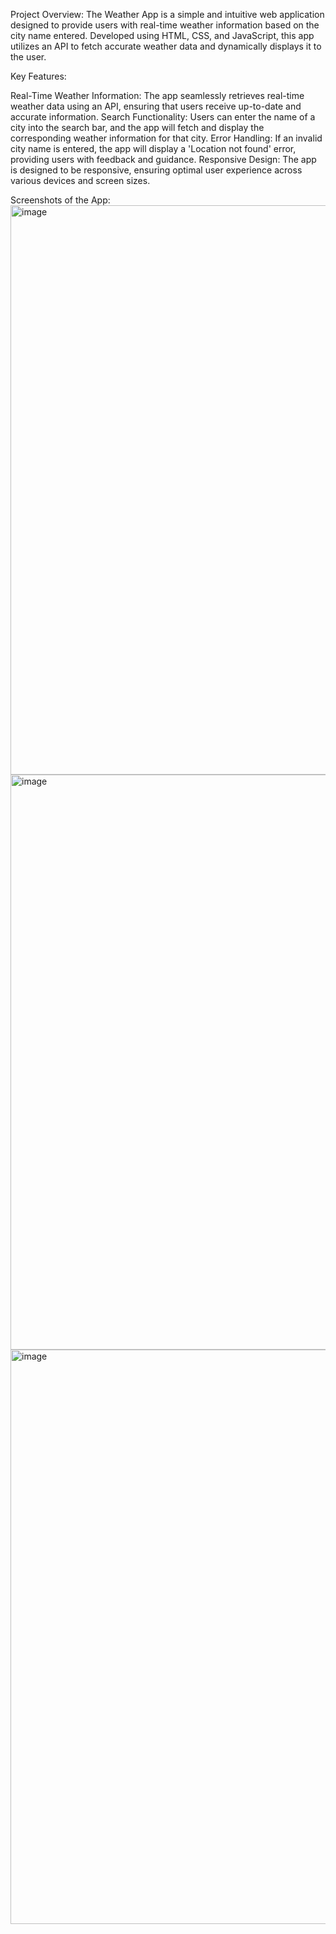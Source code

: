 Project Overview:
The Weather App is a simple and intuitive web application designed to provide users with real-time weather information based on the city name entered. Developed using HTML, CSS, and JavaScript, this app utilizes an API to fetch accurate weather data and dynamically displays it to the user.

Key Features:

Real-Time Weather Information: The app seamlessly retrieves real-time weather data using an API, ensuring that users receive up-to-date and accurate information.
Search Functionality: Users can enter the name of a city into the search bar, and the app will fetch and display the corresponding weather information for that city.
Error Handling: If an invalid city name is entered, the app will display a 'Location not found' error, providing users with feedback and guidance.
Responsive Design: The app is designed to be responsive, ensuring optimal user experience across various devices and screen sizes.

Screenshots of the App:
<img width="911" alt="image" src="https://github.com/Alisha506/WeatherApp/assets/137915040/c176a134-d783-4d0c-b367-5f7474d06cb4">
<img width="920" alt="image" src="https://github.com/Alisha506/WeatherApp/assets/137915040/c0fde414-f6b3-4170-8fba-93940f0d0bd0">
<img width="919" alt="image" src="https://github.com/Alisha506/WeatherApp/assets/137915040/8ad34398-f518-4e5e-a159-7e3138072332">
